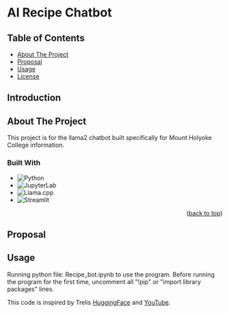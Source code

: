 # AI Recipe Chatbot
## Table of Contents
- [About The Project](#About_The_Project)
- [Proposal](#Proposal)
- [Usage](#Usage)
- [License](#License)

## Introduction
<!-- ABOUT THE PROJECT -->
## About The Project
This project is for the llama2 chatbot built specifically for Mount Holyoke College information. 
### Built With
* ![Python](https://img.shields.io/badge/Python-3776AB?style=for-the-badge&logo=python&logoColor=white)
* ![JupyterLab](https://img.shields.io/badge/JupyterLab-F37626.svg?&style=for-the-badge&logo=Jupyter&logoColor=white)
* ![Llama.cpp](https://img.shields.io/badge/Llama.cpp-002b36?style=for-the-badge)
* ![Streamlit](https://img.shields.io/badge/Streamlit-FF4B4B?style=for-the-badge&logo=Streamlit&logoColor=white)
  
<p align="right">(<a href="#readme-top">back to top</a>)</p>

## Proposal
## Usage
Running python file: Recipe_bot.ipynb to use the program. Before running the program for the first time, uncomment all "!pip" or "import library packages" lines.

This code is inspired by Trelis [HuggingFace](https://huggingface.co/Trelis) and [YouTube](https://www.youtube.com/@TrelisResearch).

